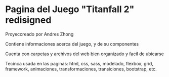 # Pagina del Juego "Titanfall 2" redisigned

Proyeccreado por Andres Zhong

Contiene informaciones acerca del juego, y de su componentes

Cuenta con carpetas y archivos del web bien organizado y facil de ubicarse

Tecinca usada en las paginas: html, css, sass, modelado, flexbox, grid, framework, animaciones, transformaciones, transiciones, bootstrap, etc.

